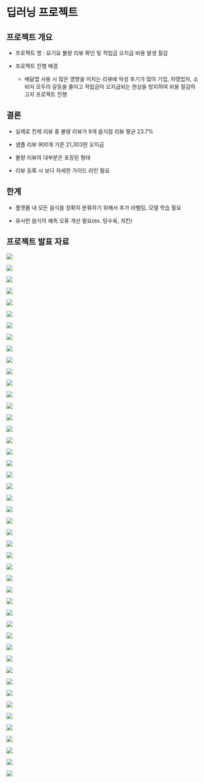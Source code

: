# 딥러닝 프로젝트

## 프로젝트 개요

- 프로젝트 명 : 요기요 불량 리뷰 확인 및 적립금 오지급 비용 발생 절감

- 프로젝트 진행 배경
  
  - 배달앱 사용 시 많은 영향을 미치는 리뷰에 악성 후기가 많아 기업, 자영업자, 소비자 모두의 갈등을 줄이고 적립금이 오지급되는 현상을 방지하여 비용 절감하고자 프로젝트 진행

## 결론

- 실제로 전체 리뷰 중 불량 리뷰가 9개 음식점 리뷰 평균 23.7%

- 샘플 리뷰 900개 기준 21,303원 오지급

- 불량 리뷰의 대부분은 포장된 형태

- 리뷰 등록 시 보다 자세한 가이드 라인 필요

## 한계

- 플랫폼 내 모든 음식을 정확히 분류하기 위해서 추가 라벨링, 모델 학습 필요

- 유사한 음식의 예측 오류 개선 필요(ex. 탕수육, 치킨)

## 프로젝트 발표 자료

![](assets/2023-12-11-18-16-11-image.png)

![](assets/2023-12-11-18-16-16-image.png)

![](assets/2023-12-11-18-16-21-image.png)

![](assets/2023-12-11-18-16-24-image.png)

![](assets/2023-12-11-18-16-28-image.png)

![](assets/2023-12-11-18-16-35-image.png)

![](assets/2023-12-11-18-16-39-image.png)

![](assets/2023-12-11-18-16-43-image.png)

![](assets/2023-12-11-18-16-47-image.png)

![](assets/2023-12-11-18-16-51-image.png)

![](assets/2023-12-11-18-16-54-image.png)

![](assets/2023-12-11-18-17-00-image.png)

![](assets/2023-12-11-18-17-03-image.png)

![](assets/2023-12-11-18-17-07-image.png)

![](assets/2023-12-11-18-17-10-image.png)

![](assets/2023-12-11-18-17-14-image.png)

![](assets/2023-12-11-18-17-18-image.png)

![](assets/2023-12-11-18-17-22-image.png)

![](assets/2023-12-11-18-17-26-image.png)

![](assets/2023-12-11-18-17-29-image.png)

![](assets/2023-12-11-18-17-33-image.png)

![](assets/2023-12-11-18-17-37-image.png)

![](assets/2023-12-11-18-17-40-image.png)

![](assets/2023-12-11-18-17-43-image.png)

![](assets/2023-12-11-18-17-48-image.png)

![](assets/2023-12-11-18-17-52-image.png)

![](assets/2023-12-11-18-17-56-image.png)

![](assets/2023-12-11-18-18-01-image.png)

![](assets/2023-12-11-18-18-05-image.png)

![](assets/2023-12-11-18-18-09-image.png)

![](assets/2023-12-11-18-18-13-image.png)

![](assets/2023-12-11-18-18-17-image.png)

![](assets/2023-12-11-18-18-21-image.png)

![](assets/2023-12-11-18-18-24-image.png)

![](assets/2023-12-11-18-18-29-image.png)

![](assets/2023-12-11-18-18-34-image.png)

![](assets/2023-12-11-18-18-38-image.png)

![](assets/2023-12-11-18-18-42-image.png)

![](assets/2023-12-11-18-18-45-image.png)

![](assets/2023-12-11-18-18-50-image.png)

![](assets/2023-12-11-18-18-53-image.png)

![](assets/2023-12-11-18-18-57-image.png)

![](assets/2023-12-11-18-19-01-image.png)

![](assets/2023-12-11-18-19-06-image.png)

![](assets/2023-12-11-18-19-11-image.png)

![](assets/2023-12-11-18-19-15-image.png)
